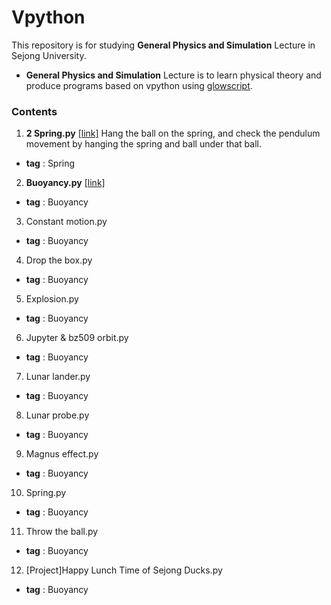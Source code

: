 # Vpython
This repository is for studying **General Physics and Simulation** Lecture in Sejong University.  
- **General Physics and Simulation** Lecture is to learn physical theory and produce programs based on vpython using [glowscript](https://www.glowscript.org/#/).   

### Contents
1. **2 Spring.py** [[link]](https://github.com/kimkyeongnam/Vpython/blob/master/2%20Spring.py)
  Hang the ball on the spring, and check the pendulum movement by hanging the spring and ball under that ball.
  + **tag** : Spring
  
2. **Buoyancy.py** [[link]](https://github.com/kimkyeongnam/Vpython/blob/master/Buoyancy.py)

  + **tag** : Buoyancy
  
  
3. Constant motion.py

  + **tag** : Buoyancy
  
4. Drop the box.py

  + **tag** : Buoyancy
  
5. Explosion.py
  + **tag** : Buoyancy
  
6. Jupyter & bz509 orbit.py
  + **tag** : Buoyancy
  
7. Lunar lander.py
  + **tag** : Buoyancy
8. Lunar probe.py
  + **tag** : Buoyancy
9. Magnus effect.py
  + **tag** : Buoyancy
10. Spring.py
  + **tag** : Buoyancy
11. Throw the ball.py
  + **tag** : Buoyancy
12. [Project]Happy Lunch Time of Sejong Ducks.py
  + **tag** : Buoyancy
